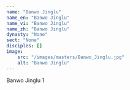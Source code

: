 ```yaml
---
name: "Banwo Jinglu"
name_en: "Banwo Jinglu"
name_vi: "Banwo Jinglu"
name_zh: "Banwo Jinglu"
dynasty: "None"
sect: "None"
disciples: []
image: 
    src: "/images/masters/Banwo_Jinglu.jpg"
    alt: "Banwo Jinglu"
---
```


Banwo Jinglu 1

